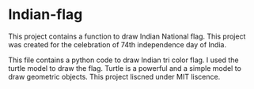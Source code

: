 # Indian-flag
This project contains a function to draw Indian National flag.
This project was created for the celebration of 74th independence day of India.

This file contains a python code to draw Indian tri color flag. I used the turtle model to draw the flag.
Turtle is a powerful and a simple model to draw geometric objects.
This project liscned under MIT liscence.
